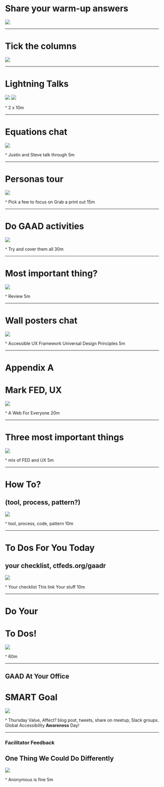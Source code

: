 # Share your warm-up answers

![](img/stickynotes.jpg)

---

# Tick the columns

![](img/flipchart.jpg)

---

# Lightning Talks

![](img/justin.jpg) ![](img/steve.jpg)

^ 2 x 10m

---

# Equations chat

![](img/discussion.jpg)

^ Justin and Steve talk through
5m

---

# Personas tour

![](img/flipchart.jpg)

^ Pick a few to focus on
Grab a print out
15m

---

# Do GAAD activities

![](img/laptop.jpg)

^ Try and cover them all
30m

---

# Most important thing?

![](img/discussion.jpg)

^ Review
5m

---

# Wall posters chat

![](img/discussion.jpg)

^ Accessible UX Framework
Universal Design Principles
5m

---

# Appendix A
# Mark FED, UX

![](img/paper-roll.jpg)

^ A Web For Everyone
20m

---

# Three most important things

![](img/stickynotes.jpg)

^ mix of FED and UX
5m

---

# How To?
## (tool, process, pattern?)

![](img/paper-roll.jpg)

^ tool, process, code, pattern
10m

---

#  To Dos For You Today
## your checklist, ctfeds.org/gaadr

![](img/indexcards.jpg)

^ Your checklist
This link
Your stuff
10m

---

# Do Your
# To Dos!

![](img/laptop.jpg)

^ 60m

---

## GAAD At Your Office
# SMART Goal

![](img/paper.jpg)

^ Thursday
Value, Affect?
blog post, tweets, share on meetup, Slack groups. Global Accessibility **Awareness** Day!

---

### Facilitator Feedback
## One Thing We Could Do Differently

![](img/indexcards.jpg)

^ Anonymous is fine
5m
